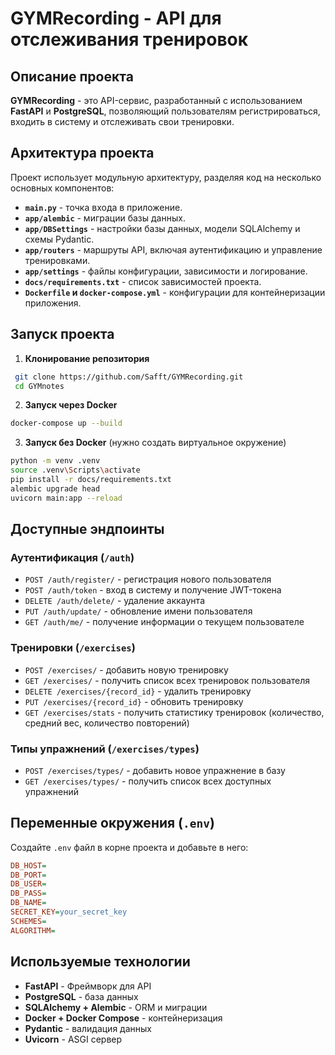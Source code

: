 # GYMRecording - API для отслеживания тренировок

## Описание проекта
**GYMRecording** - это API-сервис, разработанный с использованием **FastAPI** и **PostgreSQL**, позволяющий пользователям регистрироваться, входить в систему и отслеживать свои тренировки.

## Архитектура проекта

Проект использует модульную архитектуру, разделяя код на несколько основных компонентов:

- **`main.py`** - точка входа в приложение.
- **`app/alembic`** - миграции базы данных.
- **`app/DBSettings`** - настройки базы данных, модели SQLAlchemy и схемы Pydantic.
- **`app/routers`** - маршруты API, включая аутентификацию и управление тренировками.
- **`app/settings`** - файлы конфигурации, зависимости и логирование.
- **`docs/requirements.txt`** - список зависимостей проекта.
- **`Dockerfile` и `docker-compose.yml`** - конфигурации для контейнеризации приложения.

## Запуск проекта

1. **Клонирование репозитория**
```sh
 git clone https://github.com/Safft/GYMRecording.git
 cd GYMnotes
```

2. **Запуск через Docker**
```sh
docker-compose up --build
```

3. **Запуск без Docker** (нужно создать виртуальное окружение)
```sh
python -m venv .venv
source .venv\Scripts\activate
pip install -r docs/requirements.txt
alembic upgrade head
uvicorn main:app --reload
```

## Доступные эндпоинты

### Аутентификация (`/auth`)
- `POST /auth/register/` - регистрация нового пользователя
- `POST /auth/token` - вход в систему и получение JWT-токена
- `DELETE /auth/delete/` - удаление аккаунта
- `PUT /auth/update/` - обновление имени пользователя
- `GET /auth/me/` - получение информации о текущем пользователе

### Тренировки (`/exercises`)
- `POST /exercises/` - добавить новую тренировку
- `GET /exercises/` - получить список всех тренировок пользователя
- `DELETE /exercises/{record_id}` - удалить тренировку
- `PUT /exercises/{record_id}` - обновить тренировку
- `GET /exercises/stats` - получить статистику тренировок (количество, средний вес, количество повторений)

### Типы упражнений (`/exercises/types`)
- `POST /exercises/types/` - добавить новое упражнение в базу
- `GET /exercises/types/` - получить список всех доступных упражнений

## Переменные окружения (`.env`)

Создайте `.env` файл в корне проекта и добавьте в него:
```ini
DB_HOST=
DB_PORT=
DB_USER=
DB_PASS=
DB_NAME=
SECRET_KEY=your_secret_key
SCHEMES=
ALGORITHM=
```

## Используемые технологии
- **FastAPI** - Фреймворк для API
- **PostgreSQL** - база данных
- **SQLAlchemy + Alembic** - ORM и миграции
- **Docker + Docker Compose** - контейнеризация
- **Pydantic** - валидация данных
- **Uvicorn** - ASGI сервер